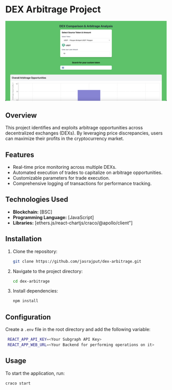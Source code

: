 # DEX Arbitrage Project

![Alt text](src/images/1.png)


## Overview
This project identifies and exploits arbitrage opportunities across decentralized exchanges (DEXs). By leveraging price discrepancies, users can maximize their profits in the cryptocurrency market.

## Features
- Real-time price monitoring across multiple DEXs.
- Automated execution of trades to capitalize on arbitrage opportunities.
- Customizable parameters for trade execution.
- Comprehensive logging of transactions for performance tracking.

## Technologies Used
- **Blockchain:** [BSC]
- **Programming Language:** [JavaScript]
- **Libraries:** [ethers.js/react-chartjs/craco/@apollo/client"]

## Installation

1. Clone the repository:
   ```bash
   git clone https://github.com/jasrajput/dex-arbitrage.git

2. Navigate to the project directory:
    ```bash
    cd dex-arbitrage

3. Install dependencies:
    ```bash
    npm install

## Configuration

   Create a `.env` file in the root directory and add the following variable:
   ```bash
    REACT_APP_API_KEY=<Your Subgraph API Key>
    REACT_APP_WEB_URL=<Your Backend for performing operations on it>
   ```

## Usage
   To start the application, run:
   ```bash
   craco start
